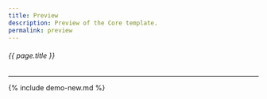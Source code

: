 ```yaml
---
title: Preview
description: Preview of the Core template.
permalink: preview
---
```

###### _{{ page.title }}_
---

{% include demo-new.md %}